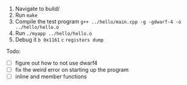 1. Navigate to build/
2. Run `make`
3. Compile the test program `g++ ../hello/main.cpp -g -gdwarf-4 -o ../hello/hello.o`
4. Run `./myapp ../hello/hello.o`
5. Debug it `b 0x1161` `c` `registers dump`

Todo:

- [ ] figure out how to not use dwarf4
- [ ] fix the weird error on starting up the program
- [ ] inline and member functions
